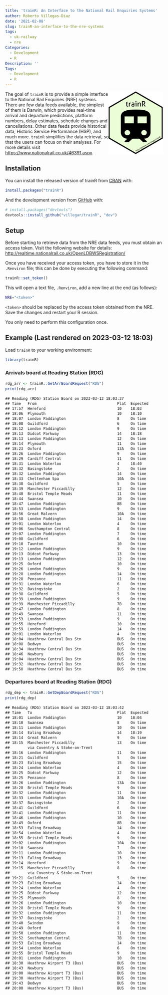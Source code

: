```yaml
---
title: 'trainR: An Interface to the National Rail Enquiries Systems'
author: Roberto Villegas-Diaz
date: '2021-02-08'
slug: trainR-an-interface-to-the-nre-systems
tags:
  - uk-railway
  - nre
Categories:
  - Development
  - R
Description: ''
Tags:
  - Development
  - R
---
```


<img src="https://raw.githubusercontent.com/villegar/trainR/main/inst/images/logo.png" alt="logo" align="right" height=200px/>

The goal of `trainR` is to provide a simple interface to the 
National Rail Enquiries (NRE) systems. There are few data feeds 
available, the simplest of them is Darwin, which provides real-time 
arrival and departure predictions, platform numbers, delay estimates, 
schedule changes and cancellations. Other data feeds provide historical 
data, Historic Service Performance (HSP), and much more. `trainR` 
simplifies the data retrieval, so that the users can focus on their 
analyses. For more details visit 
https://www.nationalrail.co.uk/46391.aspx.

## Installation

You can install the released version of trainR from [CRAN](https://CRAN.R-project.org) with:

``` r
install.packages("trainR")
```

And the development version from [GitHub](https://github.com/) with:

``` r
# install.packages("devtools")
devtools::install_github("villegar/trainR", "dev")
```

## Setup
Before starting to retrieve data from the NRE data feeds, you must obtain an access token. 
Visit the following website for details: http://realtime.nationalrail.co.uk/OpenLDBWSRegistration/

Once you have received your access token, you have to store it in the `.Renviron` file; this can be 
done by executing the following command:


```r
trainR::set_token()
```

This will open a text file, `.Renviron`, add a new line at the end (as follows):

```bash
NRE="<token>"
```

`<token>` should be replaced by the access token obtained from the NRE. Save the changes and restart 
your R session.

You only need to perform this configuration once.

## Example (Last rendered on 2023-03-12 18:03)

Load `trainR` to your working environment:

```r
library(trainR)
```

### Arrivals board at Reading Station (RDG)


```r
rdg_arr <- trainR::GetArrBoardRequest("RDG")
print(rdg_arr)
```

```
## Reading (RDG) Station Board on 2023-03-12 18:03:37
## Time   From                                    Plat  Expected
## 17:57  Hereford                                10    18:03
## 18:06  Plymouth                                10    18:10
## 18:07  London Paddington                       8     On time
## 18:08  Guildford                               6     On time
## 18:12  London Paddington                       9     On time
## 18:13  Didcot Parkway                          14    18:18
## 18:13  London Paddington                       12    On time
## 18:14  Plymouth                                11    On time
## 18:23  Oxford                                  13A   On time
## 18:26  London Paddington                       9     On time
## 18:29  Cardiff Central                         11    On time
## 18:31  London Waterloo                         4     18:40
## 18:32  Basingstoke                             2     On time
## 18:32  London Paddington                       14    On time
## 18:33  Cheltenham Spa                          10A   On time
## 18:38  Guildford                               5     On time
## 18:39  Manchester Piccadilly                   12    On time
## 18:40  Bristol Temple Meads                    11    On time
## 18:44  Swansea                                 10    On time
## 18:47  London Paddington                       8B    On time
## 18:53  London Paddington                       9     On time
## 18:56  Great Malvern                           10A   On time
## 18:58  London Paddington                       14    On time
## 19:01  London Waterloo                         4     On time
## 19:06  Southampton Central                     8     On time
## 19:07  London Paddington                       7     On time
## 19:08  Guildford                               6     On time
## 19:10  Taunton                                 10    On time
## 19:12  London Paddington                       9     On time
## 19:13  Didcot Parkway                          13    On time
## 19:13  London Paddington                       12    On time
## 19:25  Oxford                                  10    On time
## 19:26  London Paddington                       9     On time
## 19:28  London Paddington                       14    On time
## 19:28  Penzance                                11    On time
## 19:31  London Waterloo                         6     On time
## 19:32  Basingstoke                             2     On time
## 19:38  Guildford                               5     On time
## 19:39  London Paddington                       9     On time
## 19:39  Manchester Piccadilly                   7B    On time
## 19:47  London Paddington                       8     On time
## 19:49  Swansea                                 11    On time
## 19:53  London Paddington                       9     On time
## 19:55  Hereford                                10    On time
## 19:59  London Paddington                       14    On time
## 20:01  London Waterloo                         4     On time
## 18:04  Heathrow Central Bus Stn                BUS   On time
## 18:08  Bedwyn                                  BUS   On time
## 18:34  Heathrow Central Bus Stn                BUS   On time
## 18:46  Newbury                                 BUS   On time
## 19:04  Heathrow Central Bus Stn                BUS   On time
## 19:32  Heathrow Central Bus Stn                BUS   On time
## 19:58  Heathrow Central Bus Stn                BUS   On time
```

### Departures board at Reading Station (RDG)


```r
rdg_dep <- trainR::GetDepBoardRequest("RDG")
print(rdg_dep)
```

```
## Reading (RDG) Station Board on 2023-03-12 18:03:42
## Time   To                                      Plat  Expected
## 18:01  London Paddington                       10    18:04
## 18:10  Swansea                                 8     On time
## 18:11  London Paddington                       10    On time
## 18:14  Ealing Broadway                         14    18:19
## 18:14  Great Malvern                           9     On time
## 18:15  Manchester Piccadilly                   13    On time
##        via Coventry & Stoke-on-Trent           
## 18:16  London Paddington                       11    On time
## 18:21  Guildford                               5     On time
## 18:23  Ealing Broadway                         15    On time
## 18:24  London Waterloo                         4     On time
## 18:25  Didcot Parkway                          12    On time
## 18:25  Penzance                                8     On time
## 18:26  London Paddington                       13A   On time
## 18:28  Bristol Temple Meads                    9     On time
## 18:32  London Paddington                       11    On time
## 18:33  London Paddington                       10A   On time
## 18:37  Basingstoke                             2     On time
## 18:41  Guildford                               6     On time
## 18:41  London Paddington                       11    On time
## 18:46  London Paddington                       10    On time
## 18:49  Oxford                                  8B    On time
## 18:53  Ealing Broadway                         14    On time
## 18:54  London Waterloo                         4     On time
## 18:55  Bristol Temple Meads                    9     On time
## 19:02  London Paddington                       10A   On time
## 19:10  Swansea                                 7     On time
## 19:11  London Paddington                       10    On time
## 19:13  Ealing Broadway                         13    On time
## 19:14  Hereford                                9     On time
## 19:15  Manchester Piccadilly                   8     On time
##        via Coventry & Stoke-on-Trent           
## 19:21  Guildford                               5     On time
## 19:23  Ealing Broadway                         14    On time
## 19:24  London Waterloo                         4     On time
## 19:25  Didcot Parkway                          12    On time
## 19:25  Plymouth                                8     On time
## 19:26  London Paddington                       10    On time
## 19:28  Bristol Temple Meads                    9     On time
## 19:32  London Paddington                       11    On time
## 19:37  Basingstoke                             2     On time
## 19:40  Swindon                                 9     On time
## 19:49  Oxford                                  8     On time
## 19:50  London Paddington                       11    On time
## 19:52  Southampton Central                     7B    On time
## 19:53  Ealing Broadway                         14    On time
## 19:54  London Waterloo                         6     On time
## 19:55  Bristol Temple Meads                    9     On time
## 20:01  London Paddington                       10    On time
## 18:30  Heathrow Airport T3 (Bus)               BUS   On time
## 18:43  Newbury                                 BUS   On time
## 19:00  Heathrow Airport T3 (Bus)               BUS   On time
## 19:30  Heathrow Airport T3 (Bus)               BUS   On time
## 19:43  Bedwyn                                  BUS   On time
## 20:00  Heathrow Airport T3 (Bus)               BUS   On time
```

